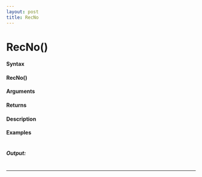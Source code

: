 ```yaml
---
layout: post
title: RecNo
---
```


# RecNo()


#### Syntax

#### RecNo()

#### Arguments

#### Returns

#### Description

#### Examples

```

```

##### Output:

```

```

---